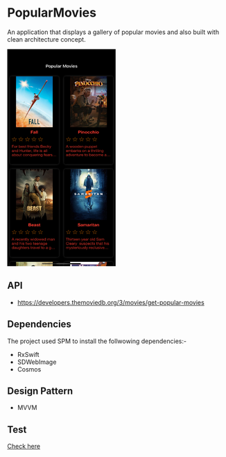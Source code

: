 # PopularMovies
An application that displays a gallery of popular movies and also built with clean architecture concept.

<img src="https://github.com/Abdullah8888/PopularMovies/blob/main/PopularMovies/Resources/sample_image.png" alt="drawing" style="width:250px;height:500px;"/>

## API
- https://developers.themoviedb.org/3/movies/get-popular-movies

## Dependencies
The project used SPM to install the follwowing dependencies:-
- RxSwift
- SDWebImage
- Cosmos

## Design Pattern
- MVVM

## Test
 [Check here](https://github.com/Abdullah8888/PopularMovies/tree/main/PopularMoviesTests)
